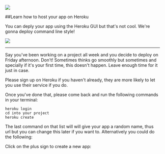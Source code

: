 ![](https://s3.amazonaws.com/kinlane-productions/api-evangelist/heroku/heroku-logo.png)

##Learn how to host your app on Heroku

You can deply your app using the Heroku GUI but that's not cool. We're gonna deploy command line style!

![](http://s2.quickmeme.com/img/14/14bd39c02c40e7e10a50a68aa2c385359b5097214a97fe131e88d21bf7996198.jpg)

---

Say you've been working on a project all week and you decide to deploy on Friday afternoon. Don't! Sometimes thinks go smoothly but sometimes and specially if it's your first time, this doesn't happen. Leave enough time for it just in case.

Please sign up on Heroku if you haven't already, they are more likely to let you use their service if you do. 

Once you've done that, please come back and run the following commands in your terminal:

```
heroku login
cd into your project
heroku create
```
The last command on that list will will give your app a random name, thus url but you can change this later if you want to. Alternatively you could do the following:

Click on the plus sign to create a new app:







